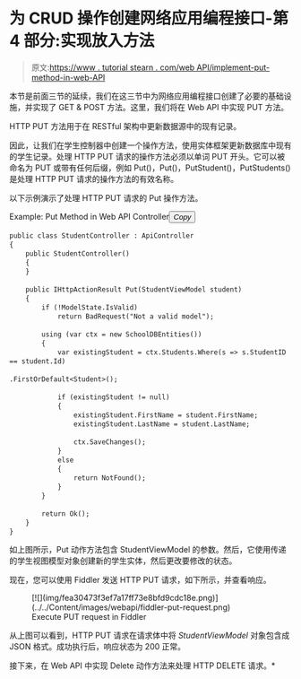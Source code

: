 # 为 CRUD 操作创建网络应用编程接口-第 4 部分:实现放入方法

> 原文:[https://www . tutorial stearn . com/web API/implement-put-method-in-web-API](https://www.tutorialsteacher.com/webapi/implement-put-method-in-web-api)

本节是前面三节的延续，我们在这三节中为网络应用编程接口创建了必要的基础设施，并实现了 GET & POST 方法。这里，我们将在 Web API 中实现 PUT 方法。

HTTP PUT 方法用于在 RESTful 架构中更新数据源中的现有记录。

因此，让我们在学生控制器中创建一个操作方法，使用实体框架更新数据库中现有的学生记录。处理 HTTP PUT 请求的操作方法必须以单词 PUT 开头。它可以被命名为 PUT 或带有任何后缀，例如 Put()，Put()，PutStudent()，PutStudents()是处理 HTTP PUT 请求的操作方法的有效名称。

以下示例演示了处理 HTTP PUT 请求的 Put 操作方法。

Example: Put Method in Web API Controller<button class="copy-btn pull-right" title="Copy example code">*Copy*</button> 

```
public class StudentController : ApiController
{
    public StudentController()
    {
    }

    public IHttpActionResult Put(StudentViewModel student)
    {
        if (!ModelState.IsValid)
            return BadRequest("Not a valid model");

        using (var ctx = new SchoolDBEntities())
        {
            var existingStudent = ctx.Students.Where(s => s.StudentID == student.Id)
                                                    .FirstOrDefault<Student>();

            if (existingStudent != null)
            {
                existingStudent.FirstName = student.FirstName;
                existingStudent.LastName = student.LastName;

                ctx.SaveChanges();
            }
            else
            {
                return NotFound();
            }
        }

        return Ok();
    }
} 
```

如上图所示，Put 动作方法包含 StudentViewModel 的参数。然后，它使用传递的学生视图模型对象创建新的学生实体，然后更改要修改的状态。

现在，您可以使用 Fiddler 发送 HTTP PUT 请求，如下所示，并查看响应。

<figure>[![](img/fea30473f3ef7a17ff73e8bfd9cdc18e.png)](../../Content/images/webapi/fiddler-put-request.png)

<figcaption>Execute PUT request in Fiddler</figcaption>

</figure>

从上图可以看到，HTTP PUT 请求在请求体中将 *StudentViewModel* 对象包含成 JSON 格式。成功执行后，响应状态为 200 正常。

接下来，在 Web API 中实现 Delete 动作方法来处理 HTTP DELETE 请求。*